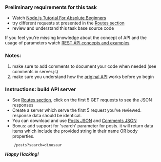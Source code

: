 ### Preliminary requirements for this task

* Watch [Node.js Tutorial For Absolute Beginners](https://www.youtube.com/watch?v=U8XF6AFGqlc)
* try different requests st presented in the [Routes section](https://jsonplaceholder.typicode.com/)
* review and understand this task base source code

If you feel you're missing knowledge about the concept of API and the usage of parameters watch 
[REST API concepts and examples](https://www.youtube.com/watch?v=7YcW25PHnAA)


### Notes:
1.  make sure to add comments to document your code when needed (see comments in server.js)
2.  make sure you understand how the [original API](https://jsonplaceholder.typicode.com/) works before yo begin

### Instructions: build API server

* See [Routes section](https://jsonplaceholder.typicode.com/), click on the first 5 GET requests to see the JSON responses
* Create a server which serve the first 5 request you've reviewed. response data should be identical.
* You can download and use [Posts JSON](https://jsonplaceholder.typicode.com/posts) and [Comments JSON](https://jsonplaceholder.typicode.com/comments)
* Bonus: add support for 'search' parameter for posts. it will return data items which include the provided string in their name OR body properties.

```
   	/posts?search=dinosaur
```

***Happy Hacking!***